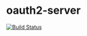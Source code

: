 oauth2-server
=============

[![Build Status](https://travis-ci.org/photon/oauth2-server.svg?branch=master)](https://travis-ci.org/photon/oauth2-server)



